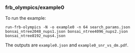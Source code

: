 ### frb_olympics/example0

To run the example:
```
run-frb-olympics -N -o example0 -n 64 search_params.json bonsai_ntree2048_nups1.json bonsai_ntree4096_nups2.json bonsai_ntree8192_nups4.json 
```
The outputs are `example0.json` and `example0_snr_vs_dm.pdf`.
